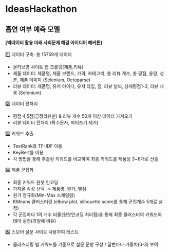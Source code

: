 # IdeasHackathon

## 흡연 여부 예측 모델
**[빅데이터 활용 미래 사회문제 해결 아이디어 해커톤]** </br>
</br>
1️⃣ 데이터 구축: 총 15759개 데이터 
- 올리브영 사이트 웹 크롤링(제품,리뷰) 
- 제품 데이터: 제품명, 제품 브랜드, 가격, 카테고리, 총 리뷰 개수, 총 평점, 용량, 성분, 제품 이미지 (Selenium, Octoparse) 
- 리뷰 데이터: 제품명, 유저 아이디, 유저 타입, 점, 리뷰 날짜, 상세평점1-3, 리뷰 내용 (Selenium) 

2️⃣ 데이터 전처리
- 평점 4,5점(긍정리뷰만) & 리뷰 개수 50개 이상 데이터 가져오기
- 리뷰 데이터 전처리 (특수문자, 띄어쓰기 제거)
 
3️⃣ 키워드 추출
- TextRank와 TF-IDF 이용
- KeyBert를 이용
- 각 방법을 통해 추출된 키워드를 비교하여 최종 키워드를 제품당 3~6개로 산출  

4️⃣ 제품 군집화
- 최종 키워드 원핫 인코딩
- 가져올 속성 선택 -> 제품명, 원가, 별점
- 원가 정규화(Min-Max 스케일링)
- KMeans 클러스터링 (elbow plot, silhouette score를 통해 군집개수 5개로 설정)
- 각 군집마다 1의 개수 비율(원핫인코딩 처리됨)을 통해 최종 클러스터의 키워드와 테마 설정(과일에 비유)
   
5️⃣ 스모어 설문 사이트 사용하여 테스트
- 클러스터링 별 키워드를 기준으로 설문 문항 구상 / 답변마다 가중치(0-3) 부여


